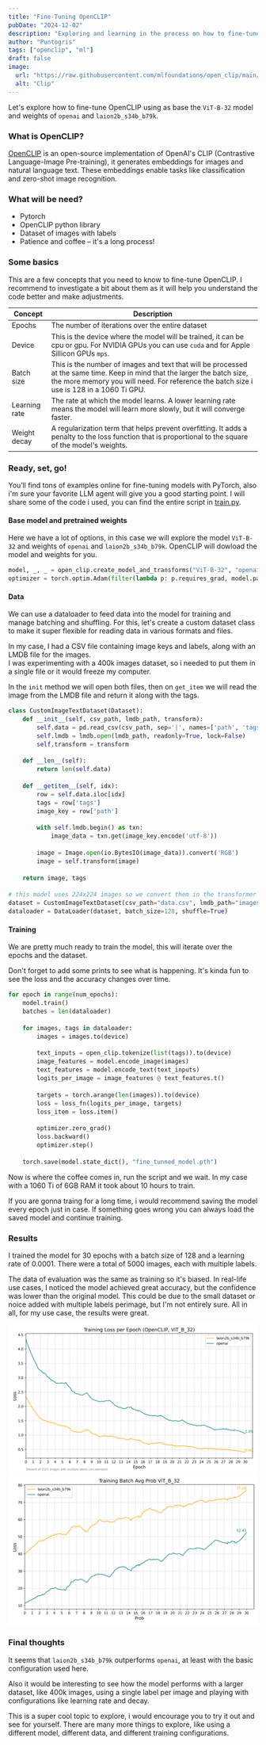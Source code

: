 ```yaml
---
title: "Fine-Tuning OpenCLIP"
pubDate: "2024-12-02"
description: "Exploring and learning in the process on how to fine-tune OpenCLIP using the ViT-B-32 model and the weights of openai and laion2b_s34b_b79k."
author: "Puntogris"
tags: ["openclip", "ml"]
draft: false
image:
  url: "https://raw.githubusercontent.com/mlfoundations/open_clip/main/docs/CLIP.png"
  alt: "Clip"
---
```


Let's explore how to fine-tune OpenCLIP using as base the `ViT-B-32` model and weights of `openai` and `laion2b_s34b_b79k`.

### What is OpenCLIP?

[OpenCLIP](https://github.com/mlfoundations/open_clip) is an open-source implementation of OpenAI's CLIP (Contrastive Language-Image Pre-training), it generates embeddings for images and natural language text. These embeddings enable tasks like classification and zero-shot image recognition.

### What will be need?

- Pytorch
- OpenCLIP python library
- Dataset of images with labels
- Patience and coffee – it's a long process!

### Some basics

This are a few concepts that you need to know to fine-tune OpenCLIP. I recommend to investigate a bit about them as it will help you understand the code better and make adjustments.

| Concept       | Description                                                                                                                                                                                                            |
| ------------- | ---------------------------------------------------------------------------------------------------------------------------------------------------------------------------------------------------------------------- |
| Epochs        | The number of iterations over the entire dataset                                                                                                                                                                       |
| Device        | This is the device where the model will be trained, it can be cpu or gpu. For NVIDIA GPUs you can use `cuda` and for Apple Sillicon GPUs `mps`.                                                                        |
| Batch size    | This is the number of images and text that will be processed at the same time. Keep in mind that the larger the batch size, the more memory you will need. For reference the batch size i use is 128 in a 1060 Ti GPU. |
| Learning rate | The rate at which the model learns. A lower learning rate means the model will learn more slowly, but it will converge faster.                                                                                         |
| Weight decay  | A regularization term that helps prevent overfitting. It adds a penalty to the loss function that is proportional to the square of the model's weights.                                                                |

### Ready, set, go!

You’ll find tons of examples online for fine-tuning models with PyTorch, also i'm sure your favorite LLM agent will give you a good starting point.
I will share some of the code i used, you can find the entire script in [train.py](https://github.com/puntogris/clipper/scripts/train.py).

#### Base model and pretrained weights

Here we have a lot of options, in this case we will explore the model `ViT-B-32` and weights of `openai` and `laion2b_s34b_b79k`.
OpenCLIP will dowload the model and weights for you.

```python
model, _, _ = open_clip.create_model_and_transforms("ViT-B-32", "openai")
optimizer = torch.optim.Adam(filter(lambda p: p.requires_grad, model.parameters()), 5e-6)
```

#### Data

We can use a dataloader to feed data into the model for training and manage batching and shuffling.
For this, let's create a custom dataset class to make it super flexible for reading data in various formats and files.

In my case, I had a CSV file containing image keys and labels, along with an LMDB file for the images.  
I was experimenting with a 400k images dataset, so i needed to put them in a single file or it would freeze my computer.

In the `init` method we will open both files, then on `get_item` we will read the image from the LMDB file and return it along with the tags.

```python
class CustomImageTextDataset(Dataset):
    def __init__(self, csv_path, lmdb_path, transform):
        self.data = pd.read_csv(csv_path, sep='|', names=['path', 'tags'], header=0)
        self.lmdb = lmdb.open(lmdb_path, readonly=True, lock=False)
        self.transform = transform

    def __len__(self):
        return len(self.data)

    def __getitem__(self, idx):
        row = self.data.iloc[idx]
        tags = row['tags']
        image_key = row['path']

        with self.lmdb.begin() as txn:
            image_data = txn.get(image_key.encode('utf-8'))

        image = Image.open(io.BytesIO(image_data)).convert('RGB')
        image = self.transform(image)

    return image, tags

# this model uses 224x224 images so we convert them in the transformer
dataset = CustomImageTextDataset(csv_path="data.csv", lmdb_path="images.lmdb", transform=transformer)
dataloader = DataLoader(dataset, batch_size=128, shuffle=True)
```

#### Training

We are pretty much ready to train the model, this will iterate over the epochs and the dataset.

Don't forget to add some prints to see what is happening. It's kinda fun to see the loss and the accuracy changes over time.

```python
for epoch in range(num_epochs):
    model.train()
    batches = len(dataloader)

    for images, tags in dataloader:
        images = images.to(device)

        text_inputs = open_clip.tokenize(list(tags)).to(device)
        image_features = model.encode_image(images)
        text_features = model.encode_text(text_inputs)
        logits_per_image = image_features @ text_features.t()

        targets = torch.arange(len(images)).to(device)
        loss = loss_fn(logits_per_image, targets)
        loss_item = loss.item()

        optimizer.zero_grad()
        loss.backward()
        optimizer.step()

    torch.save(model.state_dict(), "fine_tunned_model.pth")
```

Now is where the coffee comes in, run the script and we wait. In my case with a 1060 Ti of 6GB RAM it took about 10 hours to train.

If you are gonna traing for a long time, i would recommend saving the model every epoch just in case. If something goes wrong you can always load the saved model and continue training.

### Results

I trained the model for 30 epochs with a batch size of 128 and a learning rate of 0.0001.
There were a total of 5000 images, each with multiple labels.

The data of evaluation was the same as training so it's biased. In real-life use cases, I noticed the model achieved great accuracy, but the confidence was lower than the original model. This could be due to the small dataset or noice added with multiple labels perimage, but I'm not entirely sure. All in all, for my use case, the results were great.

![Loss](../../images/fine-tunning-openclip-loss.png)
![Prob](../../images/fine-tunning-openclip-prob.png)

### Final thoughts

It seems that `laion2b_s34b_b79k` outperforms `openai`, at least with the basic configuration used here.

Also it would be interesting to see how the model performs with a larger dataset, like 400k images, using a single label per image and playing with configurations like learning rate and decay.

This is a super cool topic to explore, i would encourage you to try it out and see for yourself. There are many more things to explore, like using a different model, different data, and different training configurations.
